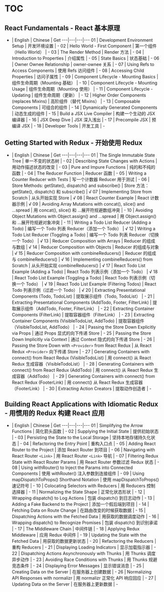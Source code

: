 ﻿# TOC

## React Fundamentals - React 基本原理

-  |  English  |  Chinese  |  Get
---|---|---|---
01  |  Development Environment Setup  |  开发环境设置  |  -
02  |  Hello World - First Component  |  第一个组件（Hello World）  |  -
03  |  The Render Method  |  Render 方法  |  -
04  |  Introduction to Properties  |  介绍属性  |  -
05  |  State Basics  |  状态基础  |  -
06  |  Owner Ownee Relationship  |  owner-ownee 关系  |  -
07  |  Using Refs to Access Components  |  使用 Refs 访问组件  |  -
08  |  Accessing Child Properties  |  访问子属性  |  -
09  |  Component Lifecycle - Mounting Basics  |  组件生命周期（Mounting 基础）  |  -
10  |  Component Lifecycle - Mounting Usage  |  组件生命周期（Mounting 使用）  |  -
11  |  Component Lifecycle - Updating  |  组件生命周期（更新）  |  -
12  |  Higher Order Components (replaces Mixins)  |  高阶组件（替代 Mixins）  |  -
13  |  Composable Components  |  可组合的组件  |  -
14  |  Dynamically Generated Components  |  动态生成的组件  |  -
15  |  Build a JSX Live Compiler  |  构建一个生动的 JSX 编译器  |  -
16  |  JSX Deep Dive  |  JSX 深入浅出  |  -
17  |  Precompile JSX   |  预编译 JSX  |  -
18  |  Developer Tools  |  开发工具  |  -


## Getting Started with Redux - 开始使用 Redux

-  |  English  |  Chinese  |  Get
---|---|---|---
01  |  The Single Immutable State Tree  |  单一不变的状态树  |  -
02  |  Describing State Changes with Actions  |  用动作描述状态的改变  |  -
03  |  Pure and Impure Functions  |  纯的和不纯的函数  |  -
04  |  The Reducer Function  |  Reducer 函数  |  -
05  |  Writing a Counter Reducer with Tests  |  写一个计数器 Reducer 用于测试  |  -
06  |  Store Methods: getState(), dispatch() and subscribe()  |  Store 方法：getState(), dispatch() 和 subscribe()  |  √
07  |  Implementing Store from Scratch  |  从头开始实现 Store  |  √
08  |  React Counter Example  |  React 计数器示例  |  √
09  |  Avoiding Array Mutations with concat(), slice() and ...spread  |  用 concat(), slice() 和 ...展开符规避数组冲突  |  -
10  |  Avoiding Object Mutations with Object.assign() and ...spread  |  用 Object.assign() 和 ...展开符规避对象冲突  |  -
11  |  Writing a Todo List Reducer (Adding a Todo)  |  编写一个 Todo 列表 Reducer（添加一个 Todo）  |  √
12  |  Writing a Todo List Reducer (Toggling a Todo)  |  编写一个 Todo 列表 Reducer（切换一个 Todo）  |  √
13  |  Reducer Composition with Arrays  |  Reducer 的组成与数组  |  √
14  |  Reducer Composition with Objects  |  Reducer 的组成与对象  |  √
15  |  Reducer Composition with combineReducers()  |  Reducer 的组成与 combineReducers()  |  √
16  |  Implementing combineReducers() from Scratch  |  从头开始实现 combineReducers()  |  √
17  |  React Todo List Example (Adding a Todo)  |  React Todo 列表示例（添加一个 Todo）  |  √
18  |  React Todo List Example (Toggling a Todo)  |  React Todo 列表示例（切换一个 Todo）  |  √
19  |  React Todo List Example (Filtering Todos)  |  React Todo 列表示例（过滤一个 Todo）  |  √
20  |  Extracting Presentational Components (Todo, TodoList)  |  提取展示组件（Todo, TodoList）  |  -
21  |  Extracting Presentational Components (AddTodo, Footer, FilterLink)  |  提取展示组件（AddTodo, Footer, FilterLink）  |  -
22  |  Extracting Container Components (FilterLink)  |  提取容器组件（FilterLink）  |  -
23  |  Extracting Container Components (VisibleTodoList, AddTodo)  |  提取容器组件（VisibleTodoList, AddTodo）  |  -
24  |  Passing the Store Down Explicitly via Props  |  通过 Props 显式的向下传递 Store  |  -
25  |  Passing the Store Down Implicitly via Context  |  通过 Context 隐式的向下传递 Store  |  -
26  |  Passing the Store Down with `<Provider>` from React Redux  |  从 React Redux `<Provider>` 向下传递 Store  |  -
27  |  Generating Containers with connect() from React Redux (VisibleTodoList)  |  用 connect() 从 React Redux 生成容器（VisibleTodoList）  |  -
28  |  Generating Containers with connect() from React Redux (AddTodo)  |  用 connect() 从 React Redux 生成容器（AddTodo）  |  -
29  |  Generating Containers with connect() from React Redux (FooterLink)  |  用 connect() 从 React Redux 生成容器（FooterLink）  |  -
30  |  Extracting Action Creators  |  提取动作创造者  |  -


## Building React Applications with Idiomatic Redux - 用惯用的 Redux 构建 React 应用

-  |  English  |  Chinese  |  Get
---|---|---|---
01  |  Simplifying the Arrow Functions  |  简化箭头函数  |  -
02  |  Supplying the Initial State  |  提供初始状态  |  -
03  |  Persisting the State to the Local Storage  |  坚持本地存储持久化状态  |  -
04  |  Refactoring the Entry Point  |  重构入口点  |  -
05  |  Adding React Router to the Project  |  添加 React Router 到项目  |  -
06  |  Navigating with React Router `<Link>`  |  用 React Router `<Link>` 导航  |  -
07  |  Filtering Redux State with React Router Params  |  用 React Router 参数过滤 Redux 状态  |  -
08  |  Using withRouter() to Inject the Params into Connected Components  |  使用 withRouter() 注入参数到连接组件  |  -
09  |  Using mapDispatchToProps() Shorthand Notation  |   使用 mapDispatchToProps() 速记符号  |  -
10  |  Colocating Selectors with Reducers  |  用 Reducers 控制选择器  |  -
11  |  Normalizing the State Shape  |  正常化状态形状  |  -
12  |  Wrapping dispatch() to Log Actions  |  包装 dispatch() 到日志动作  |  -
13  |  Adding a Fake Backend to the Project  |  添加一个假后端到项目  |  -
14  |  Fetching Data on Route Change  |  在路由改变的时候获取数据  |  -
15  |  Dispatching Actions with the Fetched Data  |  用获取的数据调度动作  |  -
16  |  Wrapping dispatch() to Recognize Promises  |  包装 dispatch() 到识别承诺  |  -
17  |  The Middleware Chain  |  中间件链  |  -
18  |  Applying Redux Middleware  |  应用 Redux 中间件  |  -
19  |  Updating the State with the Fetched Data  |  用获取的数据更新状态  |  -
20  |  Refactoring the Reducers  |  重构 Reducers  |  -
21  |  Displaying Loading Indicators  |  显示加载指示器  |  -
22  |  Dispatching Actions Asynchronously with Thunks  |  用 Thunks 调度异步动作  |  -
23  |  Avoiding Race Conditions with Thunks  |  用 Thunks 规避竞态条件  |  -
24  |  Displaying Error Messages  |  显示错误消息  |  -
25  |  Creating Data on the Server  |  在服务器上创建数据  |  -
26  |  Normalizing API Responses with normalizr  |  用 normalizr 正常化 API 响应回应  |  -
27  |  Updating Data on the Server  |  在服务器上更新数据  |  -
